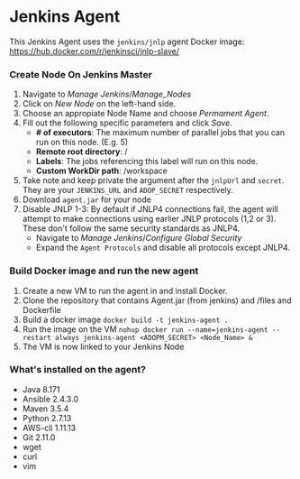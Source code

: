 # Jenkins Agent

This Jenkins Agent uses the `jenkins/jnlp` agent Docker image: https://hub.docker.com/r/jenkinsci/jnlp-slave/

### Create Node On Jenkins Master

1. Navigate to _Manage Jenkins_/_Manage_Nodes_
2. Click on _New Node_ on the left-hand side.
3. Choose an appropiate Node Name and choose _Permament Agent_.
4. Fill out the following specific parameters and click _Save_.
    - **# of executors**: The maximum number of parallel jobs that you can run on this node. (E.g. 5)
    - **Remote root directory**: /
    - **Labels**: The jobs referencing this label will run on this node.
    - **Custom WorkDir path**: /workspace	
5. Take note and keep private the argument after the ```jnlpUrl``` and ```secret```. They are your ```JENKINS_URL``` and ```ADOP_SECRET``` respectively.
6. Download `agent.jar` for your node
7. Disable JNLP 1-3: By default if JNLP4 connections fail, the agent will attempt to make connections using earlier JNLP protocols (1,2 or 3). These don't follow the same security standards as JNLP4. 
    - Navigate to _Manage Jenkins_/_Configure Global Security_
    - Expand the ```Agent Protocols``` and disable all protocols except JNLP4.

### Build Docker image and run the new agent
1) Create a new VM to run the agent in and install Docker.
2) Clone the repository that contains Agent.jar (from jenkins) and /files and Dockerfile
3) Build a docker image  `docker build -t jenkins-agent .`
4) Run the image on the VM
    `nohup docker run --name=jenkins-agent --restart always jenkins-agent <ADOPM_SECRET> <Node_Name> &`
5) The VM is now linked to your Jenkins Node 

### What's installed on the agent?
- Java 8.171
- Ansible 2.4.3.0
- Maven 3.5.4
- Python 2.7.13
- AWS-cli 1.11.13
- Git 2.11.0
- wget
- curl
- vim
